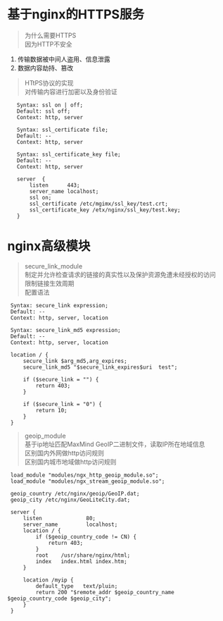 # 基于nginx的HTTPS服务

 > 为什么需要HTTPS  
   因为HTTP不安全  
   1. 传输数据被中间人盗用、信息泄露
   2. 数据内容劫持、篡改
   
 > HTtPS协议的实现  
   对传输内容进行加密以及身份验证  
     
 ```
    Syntax: ssl on | off;
    Default: ssl off;
    Context: http, server
    
    Syntax: ssl_certificate file;
    Default: --
    Context: http, server
    
    Syntax: ssl_certificate_key file;
    Default: --
    Context: http, server
 ```
 
 ```
    server  {
        listen      443;
        server_name localhost;
        ssl on;
        ssl_certificate /etc/mgimx/ssl_key/test.crt;
        ssl_certificate_key /etx/nginx/ssl_key/test.key;
    }
 ```


# nginx高级模块

 > secure_link_module  
   制定并允许检查请求的链接的真实性以及保护资源免遭未经授权的访问  
   限制链接生效周期  
   配置语法
   
   ```
    Syntax: secure_link expression;
    Default: --
    Context: http, server, location
    
    Syntax: secure_link_md5 expression;
    Default: --
    Context: http, server, location
   ```
   
   ```
    location / {
        secure_link $arg_md5,arg_expires;
        secure_link_md5 "$secure_link_expires$uri  test";
        
        if ($secure_link = "") {
            return 403;
        }
        
        if ($secure_link = "0") {
            return 10;
        }
    }
   ```
 > geoip_module   
   基于ip地址匹配MaxMind GeoIP二进制文件，读取IP所在地域信息  
   区别国内外网做http访问规则  
   区别国内城市地域做http访问规则  
   ```
    load_module "modules/ngx_http_geoip_module.so";
    load_module "modules/ngx_stream_geoip_module.so";
   ```
   
   ```
    geoip_country /etc/nginx/geoip/GeoIP.dat;
    geoip_city /etc/nginx/GeoLiteCity.dat;
    
    server {
        listen              80;
        server_name         localhost;
        location / {
            if ($geoip_country_code != CN) {
                return 403;
            }
            root    /usr/share/nginx/html;
            index   index.html index.htm;
        }
        
        location /myip {
            default_type   text/pluin;
            return 200 "$remote_addr $geoip_country_name $geoip_country_code $geoip_city";
        }
    }
   ```













































